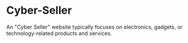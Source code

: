 # Cyber-Seller
An "Cyber Seller" website typically focuses on electronics, gadgets, or technology-related products and services.
